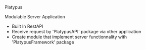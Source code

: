 Platypus

Modulable Server Application

- Built In RestAPI
- Receive request by 'PlatypusAPI' package via other application
- Create module that implement server functionnality with 'PlatypusFramework' package

